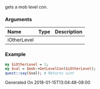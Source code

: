 gets a mob level con.
### Arguments
**Name**|**Type**|**Description**
:---|:---|:---
iOtherLevel||

### Example

```perl
my $iOtherLevel = 1;
my $val = $mob->GetLevelCon($iOtherLevel);
quest::say($val); # Returns uint
```


Generated On 2018-01-15T13:04:48-08:00